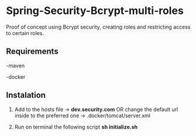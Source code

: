 # Spring-Security-Bcrypt-multi-roles
Proof of concept using Bcrypt security, creating roles and restricting access to certain roles.

## Requirements

-maven

-docker


## Instalation

1. Add to the hosts file -> **dev.security.com** OR change the default url inside to the preferred one -> .docker/tomcat/server.xml

1. Run on terminal the following script **sh initialize.sh**
